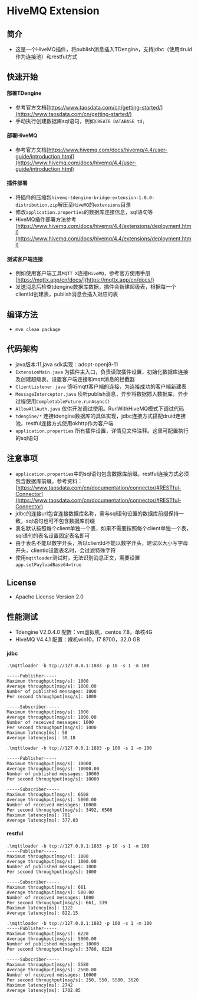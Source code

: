 # HiveMQ Extension

## 简介
- 这是一个HiveMQ插件，将publish消息插入TDengine，支持jdbc（使用druid作为连接池）和restful方式

## 快速开始
#### 部署TDengine
- 参考官方文档[https://www.taosdata.com/cn/getting-started/](https://www.taosdata.com/cn/getting-started/)
- 手动执行创建数据库sql语句，例如```CREATE DATABASE td;```
#### 部署HiveMQ
- 参考官方文档[https://www.hivemq.com/docs/hivemq/4.4/user-guide/introduction.html](https://www.hivemq.com/docs/hivemq/4.4/user-guide/introduction.html)
#### 插件部署
- 将插件的压缩包`hivemq-tdengine-bridge-extension-1.0.0-distribution.zip`解压至`HiveMQ`的`extensions`目录
- 修改`application.properties`的数据库连接信息，sql语句等
- HiveMQ插件部署方法参考 [https://www.hivemq.com/docs/hivemq/4.4/extensions/deployment.html](https://www.hivemq.com/docs/hivemq/4.4/extensions/deployment.html)
#### 测试客户端连接
- 例如使用客户端工具`MQTT X`连接`HiveMQ`，参考官方使用手册[https://mqttx.app/cn/docs/](https://mqttx.app/cn/docs/)
- 发送消息后检查tdengine数据库数据，插件会新建超级表，根据每一个clientId创建表，publish消息会插入对应的表

## 编译方法
- ```mvn clean package```

## 代码架构
- java版本:11,java sdk实现：adopt-openj9-11
- `ExtensionMain.java` 为插件主入口，负责读取插件设置，初始化数据库连接及创建超级表，设置客户端连接和mqtt消息的拦截器
- `ClientListener.java` 侦听mqtt客户端的连接，为连接成功的客户端新建表
- `MessageInterceptor.java` 侦听publish消息，异步将数据插入数据库，异步过程使用```CompletableFuture.runAsync()```
- `AllowAllAuth.java` 仅供开发调试使用。RunWithHiveMQ模式下调试代码
- `tdengine/*` 连接tdengine数据库的具体实现，jdbc连接方式搭配druid连接池，restful连接方式使用okhttp作为客户端
- `application.properties` 所有插件设置，详情见文件注释。这里可配置执行的sql语句

## 注意事项
- `application.properties`中的sql语句包含数据库前缀。restful连接方式必须包含数据库前缀。参考资料：[https://www.taosdata.com/cn/documentation/connector/#RESTful-Connector](https://www.taosdata.com/cn/documentation/connector/#RESTful-Connector)
- jdbc的连接url包含连接数据库名称，需与sql语句设置的数据库前缀保持一致，sql语句也可不包含数据库前缀
- 表名默认按照每个client单独一个表，如果不需要按照每个client单独一个表，sql语句的表名设置固定表名即可
- 由于表名不能以数字开头，所以clientId不能以数字开头，建议以大小写字母开头，clientid设置表名时，会过滤特殊字符
- 使用`mqttloader`测试时，无法识别消息正文，需要设置`app.setPayloadBase64=true`

## License
- Apache License Version 2.0

## 性能测试
- Tdengine V2.0.4.0  配置：vm虚拟机，centos 7.8，单核4G   
- HiveMQ V4.4.1  配置：裸机win10，I7 8700，32.0 GB

#### jdbc
```
.\mqttloader -b tcp://127.0.0.1:1883 -p 10 -s 1 -m 100

-----Publisher-----
Maximum throughput[msg/s]: 1000
Average throughput[msg/s]: 1000.00
Number of published messages: 1000
Per second throughput[msg/s]: 1000

-----Subscriber-----
Maximum throughput[msg/s]: 1000
Average throughput[msg/s]: 1000.00
Number of received messages: 1000
Per second throughput[msg/s]: 1000
Maximum latency[ms]: 58
Average latency[ms]: 30.18
```

```
.\mqttloader -b tcp://127.0.0.1:1883 -p 100 -s 1 -m 100

-----Publisher-----
Maximum throughput[msg/s]: 10000
Average throughput[msg/s]: 10000.00
Number of published messages: 10000
Per second throughput[msg/s]: 10000

-----Subscriber-----
Maximum throughput[msg/s]: 6508
Average throughput[msg/s]: 5000.00
Number of received messages: 10000
Per second throughput[msg/s]: 3492, 6508
Maximum latency[ms]: 781
Average latency[ms]: 377.03
```

#### restful
```
.\mqttloader -b tcp://127.0.0.1:1883 -p 10 -s 1 -m 100
-----Publisher-----
Maximum throughput[msg/s]: 1000
Average throughput[msg/s]: 1000.00
Number of published messages: 1000
Per second throughput[msg/s]: 1000

-----Subscriber-----
Maximum throughput[msg/s]: 661
Average throughput[msg/s]: 500.00
Number of received messages: 1000
Per second throughput[msg/s]: 661, 339
Maximum latency[ms]: 1122
Average latency[ms]: 822.15
```

```
.\mqttloader -b tcp://127.0.0.1:1883 -p 100 -s 1 -m 100
-----Publisher-----
Maximum throughput[msg/s]: 6220
Average throughput[msg/s]: 5000.00
Number of published messages: 10000
Per second throughput[msg/s]: 3780, 6220

-----Subscriber-----
Maximum throughput[msg/s]: 5580
Average throughput[msg/s]: 2500.00
Number of received messages: 10000
Per second throughput[msg/s]: 250, 550, 5580, 3620
Maximum latency[ms]: 2742
Average latency[ms]: 1702.85
```